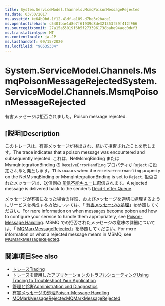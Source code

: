 ```yaml
---
title: System.ServiceModel.Channels.MsmqPoisonMessageRejected
ms.date: 03/30/2017
ms.assetid: 0e64b9bd-1f12-43df-a189-d7be3c2bace1
ms.openlocfilehash: c5401bae1d8e7f61939d8de321353f59f412f966
ms.sourcegitcommit: 27a15a55019f6b5f2733961738babe94aec0def3
ms.translationtype: MT
ms.contentlocale: ja-JP
ms.lasthandoff: 09/15/2020
ms.locfileid: "90535334"
---
```

# <a name="systemservicemodelchannelsmsmqpoisonmessagerejected"></a><span data-ttu-id="f6e6d-102">System.ServiceModel.Channels.MsmqPoisonMessageRejected</span><span class="sxs-lookup"><span data-stu-id="f6e6d-102">System.ServiceModel.Channels.MsmqPoisonMessageRejected</span></span>
<span data-ttu-id="f6e6d-103">有害メッセージは拒否されました。</span><span class="sxs-lookup"><span data-stu-id="f6e6d-103">Poison message rejected.</span></span>  
  
## <a name="description"></a><span data-ttu-id="f6e6d-104">[説明]</span><span class="sxs-lookup"><span data-stu-id="f6e6d-104">Description</span></span>  

 <span data-ttu-id="f6e6d-105">このトレースは、有害メッセージが検出され、続いて拒否されたことを示します。</span><span class="sxs-lookup"><span data-stu-id="f6e6d-105">The trace indicates that a poison message was encountered and subsequently rejected.</span></span> <span data-ttu-id="f6e6d-106">これは、NetMsmqBinding または MsmqIntegrationBinding の `ReceiveErrorHandling` プロパティが `Reject` に設定されると発生します。</span><span class="sxs-lookup"><span data-stu-id="f6e6d-106">This occurs when the `ReceiveErrorHandling` property on the NetMsmqBinding or MsmqIntegrationBinding is set to `Reject`.</span></span> <span data-ttu-id="f6e6d-107">拒否されたメッセージは、送信側の [配信不能キュー](../../feature-details/using-dead-letter-queues-to-handle-message-transfer-failures.md)に配信されます。</span><span class="sxs-lookup"><span data-stu-id="f6e6d-107">A rejected message is delivered back to the sender’s [Dead-Letter Queue](../../feature-details/using-dead-letter-queues-to-handle-message-transfer-failures.md).</span></span>  
  
 <span data-ttu-id="f6e6d-108">メッセージが有害になった場合の詳細、およびメッセージを適切に処理するようにサービスを構成する方法については、「 [有害メッセージの処理](../../feature-details/poison-message-handling.md)」を参照してください。</span><span class="sxs-lookup"><span data-stu-id="f6e6d-108">For more information on when messages become poison and how to configure your service to handle them appropriately, see [Poison-Message Handling](../../feature-details/poison-message-handling.md).</span></span> <span data-ttu-id="f6e6d-109">MSMQ での拒否されたメッセージの意味の詳細については、「 [MQMarkMessageRejected](/previous-versions/windows/desktop/msmq/ms707071(v=vs.85))」を参照してください。</span><span class="sxs-lookup"><span data-stu-id="f6e6d-109">For more information on what a rejected message means in MSMQ, see [MQMarkMessageRejected](/previous-versions/windows/desktop/msmq/ms707071(v=vs.85)).</span></span>  
  
## <a name="see-also"></a><span data-ttu-id="f6e6d-110">関連項目</span><span class="sxs-lookup"><span data-stu-id="f6e6d-110">See also</span></span>

- [<span data-ttu-id="f6e6d-111">トレース</span><span class="sxs-lookup"><span data-stu-id="f6e6d-111">Tracing</span></span>](index.md)
- [<span data-ttu-id="f6e6d-112">トレースを使用したアプリケーションのトラブルシューティング</span><span class="sxs-lookup"><span data-stu-id="f6e6d-112">Using Tracing to Troubleshoot Your Application</span></span>](using-tracing-to-troubleshoot-your-application.md)
- [<span data-ttu-id="f6e6d-113">管理と診断</span><span class="sxs-lookup"><span data-stu-id="f6e6d-113">Administration and Diagnostics</span></span>](../index.md)
- [<span data-ttu-id="f6e6d-114">有害メッセージの処理</span><span class="sxs-lookup"><span data-stu-id="f6e6d-114">Poison-Message Handling</span></span>](../../feature-details/poison-message-handling.md)
- <span data-ttu-id="f6e6d-115">[MQMarkMessageRejected](/previous-versions/windows/desktop/msmq/ms707071(v=vs.85))</span><span class="sxs-lookup"><span data-stu-id="f6e6d-115">[MQMarkMessageRejected](/previous-versions/windows/desktop/msmq/ms707071(v=vs.85))</span></span>
